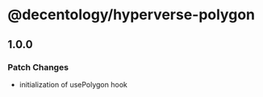 # @decentology/hyperverse-polygon

## 1.0.0

### Patch Changes

-   initialization of usePolygon hook
